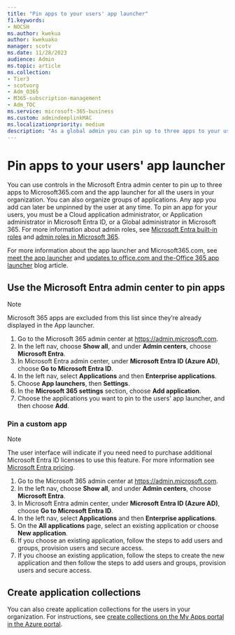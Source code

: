 ```yaml
---
title: "Pin apps to your users' app launcher"
f1.keywords:
- NOCSH
ms.author: kwekua
author: kwekuako
manager: scotv
ms.date: 11/28/2023
audience: Admin
ms.topic: article
ms.collection:
- Tier3
- scotvorg 
- Adm_O365
- M365-subscription-management
- Adm_TOC
ms.service: microsoft-365-business
ms.custom: admindeeplinkMAC
ms.localizationpriority: medium
description: "As a global admin you can pin up to three apps to your users' app launcher."
---
```


# Pin apps to your users' app launcher

You can use controls in the Microsoft Entra admin center to pin up to three apps to Microsoft365.com and the app launcher for all the users in your organization. You can also organize groups of applications. Any app you add can later be unpinned by the user at any time. To pin an app for your users, you must be a Cloud application administrator, or Application administrator in Microsoft Entra ID, or a Global administrator in Microsoft 365. For more information about admin roles, see [Microsoft Entra built-in roles](/azure/active-directory/roles/permissions-reference) and [admin roles in Microsoft 365](../add-users/about-admin-roles.md). 

For more information about the app launcher and Microsoft365.com, see [meet the app launcher](https://support.microsoft.com/office/79f12104-6fed-442f-96a0-eb089a3f476a) and [updates to office.com and the-Office 365 app launcher](https://techcommunity.microsoft.com/t5/office-365-blog/updates-to-office-com-and-the-office-365-app-launcher/ba-p/1150503) blog article.

<a name='use-the-azure-active-directory-portal-to-pin-apps'></a>

## Use the Microsoft Entra admin center to pin apps

> [!NOTE]
> Microsoft 365 apps are excluded from this list since they’re already displayed in the App launcher.

1. Go to the Microsoft 365 admin center at <a href="https://go.microsoft.com/fwlink/p/?linkid=2024339" target="_blank">https://admin.microsoft.com</a>.
2. In the left nav, choose **Show all**, and under **Admin centers**, choose **Microsoft Entra**.
3. In Microsoft Entra admin center, under **Microsoft Entra ID (Azure AD)**, choose **Go to Microsoft Entra ID**.
4. In the left nav, select **Applications** and then **Enterprise applications**.
5. Choose **App launchers**, then **Settings**.
6. In the **Microsoft 365 settings** section, choose **Add application**.
7. Choose the applications you want to pin to the users' app launcher, and then choose **Add**.

### Pin a custom app

> [!NOTE]
> The user interface will indicate if you need need to purchase additional Microsoft Entra ID licenses to use this feature. For more information see [Microsoft Entra pricing](https://azure.microsoft.com/pricing/details/active-directory/).

1. Go to the Microsoft 365 admin center at <a href="https://go.microsoft.com/fwlink/p/?linkid=2024339" target="_blank">https://admin.microsoft.com</a>.
2. In the left nav, choose **Show all**, and under **Admin centers**, choose **Microsoft Entra**.
3. In Microsoft Entra admin center, under **Microsoft Entra ID (Azure AD)**, choose **Go to Microsoft Entra ID**.
4. In the left nav, select **Applications** and then **Enterprise applications**.
5. On the **All applications** page, select an existing application or choose **New application**.
6. If you choose an existing application, follow the steps to add users and groups, provision users and secure access.
7. If you choose an existing application, follow the steps to create the new application and then follow the steps to add users and groups, provision users and secure access.

## Create application collections

You can also create application collections for the users in your organization. For instructions, see [create collections on the My Apps portal in the Azure portal](/azure/active-directory/manage-apps/access-panel-collections).
